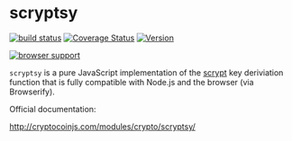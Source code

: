 scryptsy
========

[![build status](https://secure.travis-ci.org/cryptocoinjs/scryptsy.png)](http://travis-ci.org/cryptocoinjs/scryptsy)
[![Coverage Status](https://img.shields.io/coveralls/cryptocoinjs/scryptsy.svg)](https://coveralls.io/r/cryptocoinjs/scryptsy)
[![Version](http://img.shields.io/npm/v/scryptsy.svg)](https://www.npmjs.org/package/scryptsy)

[![browser support](https://ci.testling.com/cryptocoinjs/scryptsy.png)](https://ci.testling.com/cryptocoinjs/scryptsy)

`scryptsy` is a pure JavaScript implementation of the [scrypt][wiki] key deriviation function that is fully compatible with Node.js and the browser (via Browserify). 

Official documentation:

http://cryptocoinjs.com/modules/crypto/scryptsy/

[wiki]: http://en.wikipedia.org/wiki/Scrypt

